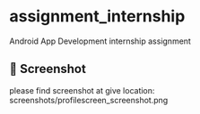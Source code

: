# assignment_internship
Android App Development internship assignment

## 📸 Screenshot
please find screenshot at give location:
   screenshots/profilescreen_screenshot.png

